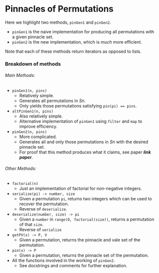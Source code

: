 # Pinnacles of Permutations

Here we highlight two methods, `pinGen1` and `pinGen2`.

- `pinGen1` is the naive implementation for producing all permutations with a given pinnacle set.
- `pinGen2` is the new implementation, which is _much_ more efficient.

Note that each of these methods return iterators as opposed to lists.

### Breakdown of methods

###### Main Methods:

- `pinGen1(n, pins)`
  - Relatively simple.
  - Generates all permutations in _Sn_.
  - Only yields those permutations satisfying `pin(pi) == pins`.
- `altPinGen1(n, pins)`
  - Also relatively simple.
  - Alternative implementation of `pinGen1` using `filter` and `map` to improve efficiency.
- `pinGen2(n, pins)`
  - More complicated.
  - Generates all and only those permutations in _Sn_ with the desired pinnacle set.
  - For proof that this method produces what it claims, see paper ***link paper***.

###### Other Methods:

- `factorial(n)`
  - Just an implementation of factorial for non-negative integers.
- `serialize(pi) -> number, size`
  - Given a permutation `pi`, returns two integers which can be used to recover the permutation.
  - Reverse of `deserialize`.
- `deserialize(number, size) -> pi`
  - Given a `number` in `range(0, factorial(size))`, returns a permutation of that `size`.
  - Reverse of `serialize`
- `getPV(x) -> P, V`
  - Given a permutation, returns the pinnacle and vale set of the permutation.
- `pin(x) -> P`
  - Given a permutation, returns the pinnacle set of the permutation.
- All the functions involved in the working of `pinGen2`.
  - See docstrings and comments for further explanation.
